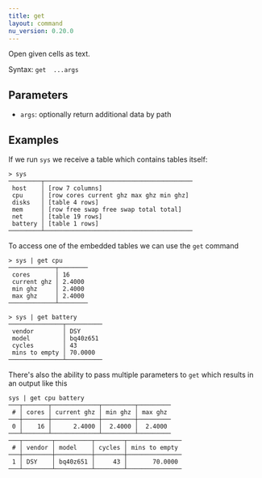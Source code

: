 ```yaml
---
title: get
layout: command
nu_version: 0.20.0
---
```


Open given cells as text.

Syntax: `get  ...args`

## Parameters

* `args`: optionally return additional data by path

## Examples

If we run `sys` we receive a table which contains tables itself:

```shell
> sys
─────────┬─────────────────────────────────────────
 host    │ [row 7 columns]
 cpu     │ [row cores current ghz max ghz min ghz]
 disks   │ [table 4 rows]
 mem     │ [row free swap free swap total total]
 net     │ [table 19 rows]
 battery │ [table 1 rows]
─────────┴─────────────────────────────────────────
```

To access one of the embedded tables we can use the `get` command

```shell
> sys | get cpu
─────────────┬────────
 cores       │ 16
 current ghz │ 2.4000
 min ghz     │ 2.4000
 max ghz     │ 2.4000
─────────────┴────────
```

```shell
> sys | get battery
───────────────┬──────────
 vendor        │ DSY
 model         │ bq40z651
 cycles        │ 43
 mins to empty │ 70.0000
───────────────┴──────────
```

There's also the ability to pass multiple parameters to `get` which results in an output like this

```shell
sys | get cpu battery
───┬───────┬─────────────┬─────────┬─────────
 # │ cores │ current ghz │ min ghz │ max ghz
───┼───────┼─────────────┼─────────┼─────────
 0 │    16 │      2.4000 │  2.4000 │  2.4000
───┴───────┴─────────────┴─────────┴─────────
───┬────────┬──────────┬────────┬───────────────
 # │ vendor │ model    │ cycles │ mins to empty
───┼────────┼──────────┼────────┼───────────────
 1 │ DSY    │ bq40z651 │     43 │       70.0000
───┴────────┴──────────┴────────┴───────────────
```
